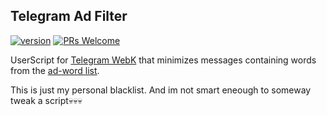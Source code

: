## Telegram Ad Filter

[![version](https://img.shields.io/github/tag/VChet/telegram-ad-filter.svg?label=version)](https://github.com/VChet/telegram-ad-filter/tags)
[![PRs Welcome](https://img.shields.io/badge/PRs-welcome-brightgreen.svg)](http://makeapullrequest.com)

UserScript for [Telegram WebK](https://web.telegram.org/k/) that minimizes messages containing words from the [ad-word list](https://github.com/retarded-weeb/telegram-ad-filter/blob/master/blacklist.json).

This is just my personal blacklist. And im not smart eneough to someway tweak a script💀💀💀
